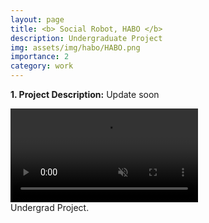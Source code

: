 ```yaml
---
layout: page
title: <b> Social Robot, HABO </b>
description: Undergraduate Project
img: assets/img/habo/HABO.png
importance: 2
category: work
---
```


<p><b>1. Project Description:</b> Update soon </p>


<div class="row justify-content-center">
    <div class="col-sm mt-10 mt-md-0 text-center">
        <video class="img-fluid rounded z-depth-1 mx-auto d-block" controls autoplay loop muted>
            <source src="https://github.com/romansabaek/romansabaek.github.io/blob/master/assets/img/habo/habo_demo.mp4" type="video/mp4">
            Your browser does not support the video tag.
        </video>
    </div>
</div>
<div class="caption">
    Undergrad Project.
</div>
